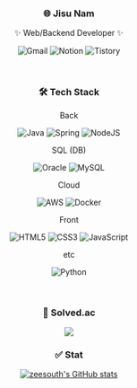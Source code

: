 <div align=center>

### 🌐 Jisu Nam 
  ✨ Web/Backend Developer ✨
  
  ![Gmail](https://img.shields.io/badge/Gmail-D14836?style=for-the-badge&logo=gmail&logoColor=white) ![Notion](https://img.shields.io/badge/Notion-%23000000.svg?style=for-the-badge&logo=notion&logoColor=white) ![Tistory](https://img.shields.io/badge/tistory-000000?style=for-the-badge&logo=tistory&logoColor=white) 

   

<br/>

### 🛠️ Tech Stack
Back 

  ![Java](https://img.shields.io/badge/Java-007396.svg?&style=for-the-badge&logo=Java&logoColor=white) ![Spring](https://img.shields.io/badge/spring-%236DB33F.svg?style=for-the-badge&logo=spring&logoColor=white) ![NodeJS](https://img.shields.io/badge/node.js-6DA55F?style=for-the-badge&logo=node.js&logoColor=white) 

SQL (DB) 

  ![Oracle](https://img.shields.io/badge/Oracle-F80000?style=for-the-badge&logo=oracle&logoColor=white) ![MySQL](https://img.shields.io/badge/mysql-%2300f.svg?style=for-the-badge&logo=mysql&logoColor=white)

Cloud

  ![AWS](https://img.shields.io/badge/AWS-%23FF9900.svg?style=for-the-badge&logo=amazon-aws&logoColor=white) ![Docker](https://img.shields.io/badge/docker-%230db7ed.svg?style=for-the-badge&logo=docker&logoColor=white)

Front

  ![HTML5](https://img.shields.io/badge/html5-%23E34F26.svg?style=for-the-badge&logo=html5&logoColor=white) ![CSS3](https://img.shields.io/badge/css3-%231572B6.svg?style=for-the-badge&logo=css3&logoColor=white) ![JavaScript](https://img.shields.io/badge/javascript-%23323330.svg?style=for-the-badge&logo=javascript&logoColor=%23F7DF1E)

etc

  ![Python](https://img.shields.io/badge/python-3670A0?style=for-the-badge&logo=python&logoColor=ffdd54)

  <br/>
  
### 🌱 Solved.ac
  
  <img src="http://mazandi.herokuapp.com/api?handle=anm0307&theme=warm"/>

  
  <br/>
  
### ✅ Stat
  
  [![zeesouth's GitHub stats](https://github-readme-stats.vercel.app/api?username=zeesouth)](https://github.com/zeesouth/github-readme-stats)
  
</div>
  
